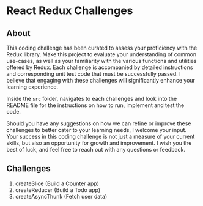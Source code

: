 # React Redux Challenges

## About

This coding challenge has been curated to assess your proficiency with the Redux library. Make this project to evaluate your understanding of common use-cases, as well as your familiarity with the various functions and utilities offered by Redux. Each challenge is accompanied by detailed instructions and corresponding unit test code that must be successfully passed. I believe that engaging with these challenges will significantly enhance your learning experience.

Inside the `src` folder, navigates to each challenges and look into the README file for the instructions on how to run, implement and test the code.

Should you have any suggestions on how we can refine or improve these challenges to better cater to your learning needs, I welcome your input. Your success in this coding challenge is not just a measure of your current skills, but also an opportunity for growth and improvement. I wish you the best of luck, and feel free to reach out with any questions or feedback.

## Challenges

1. createSlice (Build a Counter app)
2. createReducer (Build a Todo app)
3. createAsyncThunk (Fetch user data)
